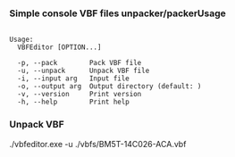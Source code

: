 ### Simple console VBF files unpacker/packerUsage
```

Usage:
  VBFEditor [OPTION...]

  -p, --pack        Pack VBF file
  -u, --unpack      Unpack VBF file
  -i, --input arg   Input file
  -o, --output arg  Output directory (default: )
  -v, --version     Print version
  -h, --help        Print help
```

### Unpack VBF
./vbfeditor.exe -u ./vbfs/BM5T-14C026-ACA.vbf